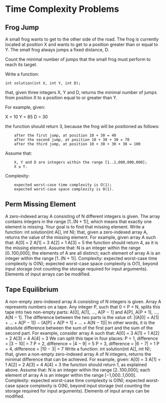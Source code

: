 # Time Complexity Problems

## Frog Jump

A small frog wants to get to the other side of the road. The frog is currently located at position X and wants to get to a position greater than or equal to Y. The small frog always jumps a fixed distance, D.

Count the minimal number of jumps that the small frog must perform to reach its target.

Write a function:

    int solution(int X, int Y, int D); 

that, given three integers X, Y and D, returns the minimal number of jumps from position X to a position equal to or greater than Y.

For example, given:

  X = 10
  Y = 85
  D = 30

the function should return 3, because the frog will be positioned as follows:

        after the first jump, at position 10 + 30 = 40
        after the second jump, at position 10 + 30 + 30 = 70
        after the third jump, at position 10 + 30 + 30 + 30 = 100

Assume that:

        X, Y and D are integers within the range [1..1,000,000,000];
        X ≤ Y.

Complexity:

        expected worst-case time complexity is O(1);
        expected worst-case space complexity is O(1).


## Perm Missing Element

A zero-indexed array A consisting of N different integers is given. The array contains integers in the range [1..(N + 1)], which means that exactly one element is missing.
Your goal is to find that missing element.
Write a function:
int solution(int A[], int N);
that, given a zero-indexed array A, returns the value of the missing element.
For example, given array A such that:
  A[0] = 2
  A[1] = 3
  A[2] = 1
  A[3] = 5
the function should return 4, as it is the missing element.
Assume that:
N is an integer within the range [0..100,000];
the elements of A are all distinct;
each element of array A is an integer within the range [1..(N + 1)].
Complexity:
expected worst-case time complexity is O(N);
expected worst-case space complexity is O(1), beyond input storage (not counting the storage required for input arguments).
Elements of input arrays can be modified.

## Tape Equilibrium


A non-empty zero-indexed array A consisting of N integers is given. Array A represents numbers on a tape.
Any integer P, such that 0 < P < N, splits this tape into two non-empty parts: A[0], A[1], ..., A[P − 1] and A[P], A[P + 1], ..., A[N − 1].
The difference between the two parts is the value of: |(A[0] + A[1] + ... + A[P − 1]) − (A[P] + A[P + 1] + ... + A[N − 1])|
In other words, it is the absolute difference between the sum of the first part and the sum of the second part.
For example, consider array A such that:
  A[0] = 3
  A[1] = 1
  A[2] = 2
  A[3] = 4
  A[4] = 3
We can split this tape in four places:
P = 1, difference = |3 − 10| = 7 
P = 2, difference = |4 − 9| = 5 
P = 3, difference = |6 − 7| = 1 
P = 4, difference = |10 − 3| = 7 
Write a function:
int solution(int A[], int N);
that, given a non-empty zero-indexed array A of N integers, returns the minimal difference that can be achieved.
For example, given:
  A[0] = 3
  A[1] = 1
  A[2] = 2
  A[3] = 4
  A[4] = 3
the function should return 1, as explained above.
Assume that:
N is an integer within the range [2..100,000];
each element of array A is an integer within the range [−1,000..1,000].
Complexity:
expected worst-case time complexity is O(N);
expected worst-case space complexity is O(N), beyond input storage (not counting the storage required for input arguments).
Elements of input arrays can be modified.
